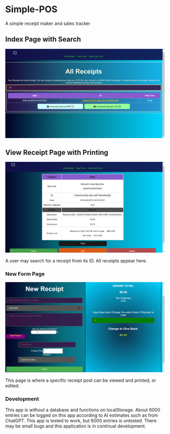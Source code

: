 # Simple-POS

A simple receipt maker and sales tracker


## Index Page with Search

![index page](./rappindex.PNG)



## View Receipt Page with Printing

![View Receipts](./rappview2.PNG)

A user may search for a receipt from its ID. All receipts appear here.


### New Form Page

![New Form Page](./rappform.PNG)

This page is where a specific receipt post can be viewed and printed, or edited.

### Development

This app is without a database and functions on localStorage. About 6000 entries can be logged on this app according to AI estimates such as from ChatGPT. This app is tested to work, but 6000 entries is untested. There may be small bugs and this application is in continual development.  


